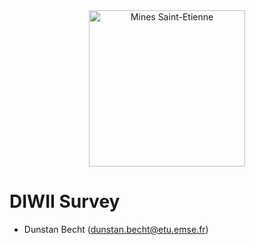 <div align="center">
  <img width="250" src="https://dunstan.becht.network/views/signatures/mines.svg" alt="Mines Saint-Etienne">
</div>

# DIWII Survey

* Dunstan Becht (dunstan.becht@etu.emse.fr)
